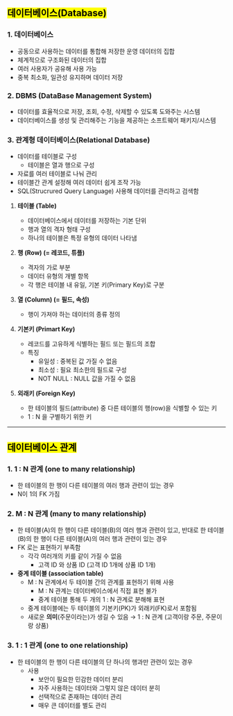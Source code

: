 ## <mark color="#fbc956">데이터베이스(Database)</mark>

### 1. 데이터베이스

- 공동으로 사용하는 데이터를 통합해 저장한 운영 데이터의 집합
- 체계적으로 구조화된 데이터의 집합
- 여러 사용자가 공유해 사용 가능
- 중복 최소화, 일관성 유지하며 데이터 저장

### 2. DBMS (DataBase Management System)

- 데이터를 효율적으로 저장, 조회, 수정, 삭제할 수 있도록 도와주는 시스템
- 데이터베이스를 생성 및 관리해주는 기능을 제공하는 소프트웨어 패키지/시스템

### 3. 관계형 데이터베이스(Relational Database)

- 데이터를 테이블로 구성
  - 테이블은 열과 행으로 구성
- 자료를 여러 테이블로 나눠 관리
- 테이블간 관계 설정해 여러 데이터 쉽게 조작 가능
- SQL(Strucrured Query Language) 사용해 데이터를 관리하고 검색함

1. **테이블 (Table)**
   - 데이터베이스에서 데이터를 저장하는 기본 단위
   - 행과 열의 격자 형태 구성
   - 하나의 테이블은 특정 유형의 데이터 나타냄
2. **행 (Row) (= 레코드, 튜플)**
   - 격자의 가로 부분
   - 데이터 유형의 개별 항목
   - 각 행은 테이블 내 유일, 기본 키(Primary Key)로 구분
3. **열 (Column) (= 필드, 속성)**

   - 행이 가져야 하는 데이터의 종류 정의

4. **기본키 (Primart Key)**
   - 레코드를 고유하게 식별하는 필드 또는 필드의 조합
   - 특징
     - 유일성 : 중복된 값 가질 수 없음
     - 최소성 : 필요 최소한의 필드로 구성
     - NOT NULL : NULL 값을 가질 수 없음
5. **외래키 (Foreign Key)**
   - 한 테이블의 필드(attribute) 중 다른 테이블의 행(row)을 식별할 수 있는 키
   - 1 : N 을 구별하기 위한 키

---

## <mark color="#fbc956">데이터베이스 관계</mark>

### 1. 1 : N 관계 (one to many relationship)

- 한 테이블의 한 행이 다른 테이블의 여러 행과 관련이 있는 경우
- N이 1의 FK 가짐

### 2. M : N 관계 (many to many relationship)

- 한 테이블(A)의 한 행이 다른 테이블(B)의 여러 행과 관련이 있고, 반대로 한 테이블(B)의 한 행이 다른 테이블(A)의 여러 행과 관련이 있는 경우
- FK 로는 표현하기 부족함
  - 각각 여러개의 키를 같이 가질 수 없음
    - 고객 ID 와 상품 ID (고객 ID 1개에 상품 ID 1개)
- **중계 테이블 (association table)**
  - M : N 관계에서 두 테이블 간의 관계를 표현하기 위해 사용
    - M : N 관계는 데이터베이스에서 직접 표현 불가
    - 중계 테이블 통해 두 개의 1 : N 관계로 분해해 표현
  - 중계 테이블에는 두 테이블의 기본키(PK)가 외래키(FK)로서 포함됨
  - 새로운 **의미**(주문이라는)가 생길 수 있음
    → 1 : N 관계 (고객이랑 주문, 주문이랑 상품)

### 3. 1 : 1 관계 (one to one relationship)

- 한 테이블의 한 행이 다른 테이블의 단 하나의 행과만 관련이 있는 경우
  - 사용
    - 보안이 필요한 민감한 데이터 분리
    - 자주 사용하는 데이터와 그렇지 않은 데이터 분히
    - 선택적으로 존재하는 데이터 관리
    - 매우 큰 데이터를 별도 관리
